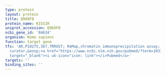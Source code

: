 ```yaml
---
type: protein
layout: protein
title: Q969F8
protein_name: KISS1R
uniprot_accession: Q969F8
ncbi_gene_id: '84634'
organism: Homo sapiens
function: target gene
tfs: 'AR,P10275,367,TRRUST; ReMap,chromatin immunoprecipitation assay; inferred by
  curator,&ensp;<a href="https://www.ncbi.nlm.nih.gov/pubmed/?term=18331266%5Buid%5D"
  target="_blank"><i uk-icon="icon: link"></i>Pubmed</a>'
targets: ''
binding_sites: ''
---
```

